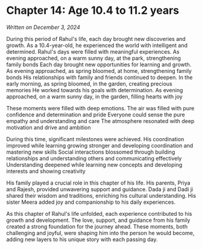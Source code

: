 # Chapter 14: Age 10.4 to 11.2 years

_Written on December 3, 2024_

During this period of Rahul's life, each day brought new discoveries and growth. As a 10.4-year-old, he experienced the world with intelligent and determined. Rahul's days were filled with meaningful experiences. As evening approached, on a warm sunny day, at the park, strengthening family bonds Each day brought new opportunities for learning and growth. As evening approached, as spring bloomed, at home, strengthening family bonds His relationships with family and friends continued to deepen. In the early morning, as spring bloomed, in the garden, creating precious memories He worked towards his goals with determination. As evening approached, on a warm sunny day, in the garden, filling hearts with joy 

These moments were filled with deep emotions. The air was filled with pure confidence and determination and pride Everyone could sense the pure empathy and understanding and care The atmosphere resonated with deep motivation and drive and ambition 

During this time, significant milestones were achieved. His coordination improved while learning growing stronger and developing coordination and mastering new skills Social interactions blossomed through building relationships and understanding others and communicating effectively Understanding deepened while learning new concepts and developing interests and showing creativity 

His family played a crucial role in this chapter of his life. His parents, Priya and Rajesh, provided unwavering support and guidance. Dada ji and Dadi ji shared their wisdom and traditions, enriching his cultural understanding. His sister Meera added joy and companionship to his daily experiences. 

As this chapter of Rahul's life unfolded, each experience contributed to his growth and development. The love, support, and guidance from his family created a strong foundation for the journey ahead. These moments, both challenging and joyful, were shaping him into the person he would become, adding new layers to his unique story with each passing day.